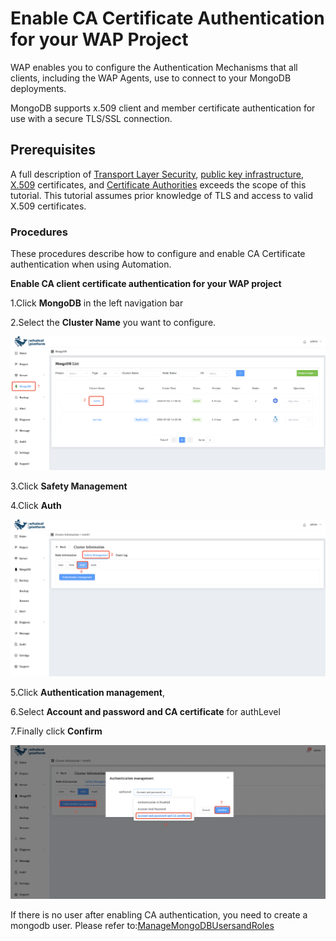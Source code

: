 # Enable CA Certificate Authentication for your WAP Project

WAP enables you to configure the Authentication Mechanisms that all clients, including the WAP Agents, use to connect to your MongoDB deployments. 

MongoDB supports x.509 client and member certificate authentication for use with a secure TLS/SSL connection. 

## Prerequisites

A full description of [Transport Layer Security](https://en.wikipedia.org/wiki//Transport_Layer_Security?oldid=822395560), [public key infrastructure](https://en.wikipedia.org/wiki//Public_key_infrastructure?oldid=821842572), [X.509](https://tools.ietf.org/html/5280) certificates, and [Certificate Authorities](https://en.wikipedia.org/wiki//Certificate_authority?oldid=821423246) exceeds the scope of this tutorial. This tutorial assumes prior knowledge of TLS and access to valid X.509 certificates.



### Procedures

These procedures describe how to configure and enable CA Certificate authentication when using Automation. 

**Enable CA client certificate authentication for your WAP project**

1.Click **MongoDB** in the left navigation bar

2.Select the **Cluster Name** you want to configure.

![03-EnableX509Authentication](../../images/08-Security/03-EnableX509Authentication.png)

3.Click **Safety Management**

4.Click **Auth**

![03-EnableX509Authentication1](../../images/08-Security/03-EnableX509Authentication1.png)

5.Click **Authentication management**,

6.Select **Account and password and CA certificate** for authLevel

7.Finally click **Confirm**

![03-EnableX509Authentication2](../../images/08-Security/03-EnableX509Authentication2.png)



If there is no user after enabling CA authentication, you need to create a mongodb user. Please refer to:[ManageMongoDBUsersandRoles](04-ManageMongoDBUsersandRoles.md)